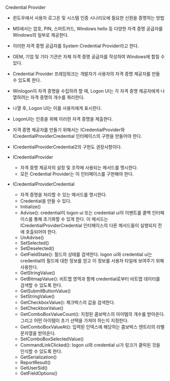 Credential Provider
- 윈도우에서 사용자 로그온 및 시스템 인증 시나리오에 필요한 신원을 증명하는 방법
- MS에서는 암호, PIN, 스마트카드, Windows hello 등 다양한 자격 증명 공급자를 Windows의 일부로 제공한다.
- 이러한 자격 증명 공급자를 System Credential Provider라고 한다.
- OEM, 기업 및 기타 기관은 자체 자격 증명 공급자를 작성하여 Windows에 합칠 수 있다.
- Credential Provider 프레임워크는 개발자가 사용자의 자격 증명 제공자를 만들 수 있도록 한다.
- Winlogon이 자격 증명을 수집하려 할 때, Logon UI는 각 자격 증명 제공자에게 나열하려는 자격 증명의 개수를 쿼리한다.
- 나열 후, Logon UI는 이를 사용자에게 표시한다.
- LogonUI는 인증을 위해 이러한 자격 증명을 제출한다.
- 자격 증명 제공자를 만들기 위해서는 ICredentialProvider와 ICredentialProviderCredential 인터페이스의 구현을 만들어야 한다.
- ICredentialProviderCredential2의 구현도 권장사항이다.

- ICredentialProvider
	- 자격 증명 제공자의 설정 및 조작에 사용되는 메서드를 명시한다.
	- 모든 Credential Provider는 이 인터페이스를 구현해야 한다.
- ICredentialProviderCredential
	- 자격 증명을 처리할 수 있는 메서드를 명시한다.
	- Credential을 만들 수 있다.
	- Initialize()
	- Advise(): credential이 logon ui 또는 credential ui의 이벤트를 콜백 인터페이스를 통해 초기화할 수 있게 한다. 이 메서드는 ICredentialProviderCredential 인터페이스의 다른 메서드들이 실행되지 전에 호출되어야 한다.
	- UnAdvise()
	- SetSelected()
	- SetDeselected()
	- GetFieldState(): 필드의 상태를 검색한다. logon ui와 credential ui는 credential의 필드에 대한 정보를 얻고 이 정보를 사용자 타일에 보여주기 위해 사용한다.
	- GetStringValue()
	- GetBitmapValue(): 비트맵 영역과 함께 credential로부터 비트맵 데이터를 검색할 수 있도록 한다.
	- GetSubmitButtonValue()
	- SetStringValue()
	- GetCheckboxValue(): 체크박스의 값을 검색한다.
	- SetCheckboxValue()
	- GetComboBoxValueCount(): 지정된 콤보박스의 아이템의 개수를 받아온다. 그리고 어떤 아이템이 초기 선택을 가져야 하는지 지정한다.
	- GetComboBoxValueAt(): 입력된 인덱스에 해당하는 콤보박스 엔트리의 라벨 문자열을 받아온다. 
	- SetComboBoxSelectedValue()
	- CommandLinkClicked(): logon ui와 credential ui가 링크가 클릭된 것을 인식할 수 있도록 한다.
	- GetSerialization()
	- ReportResult()
	- GetUserSid()
	- GetFieldOptions()